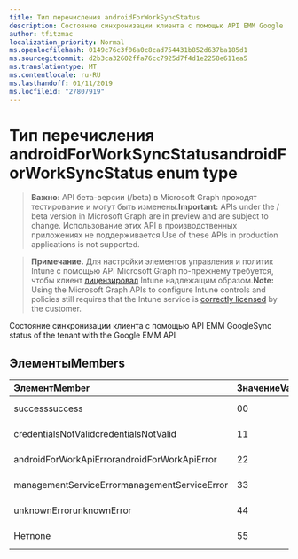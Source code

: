```yaml
---
title: Тип перечисления androidForWorkSyncStatus
description: Состояние синхронизации клиента с помощью API EMM Google
author: tfitzmac
localization_priority: Normal
ms.openlocfilehash: 0149c76c3f06a0c8cad754431b852d637ba185d1
ms.sourcegitcommit: d2b3ca32602ffa76cc7925d7f4d1e2258e611ea5
ms.translationtype: MT
ms.contentlocale: ru-RU
ms.lasthandoff: 01/11/2019
ms.locfileid: "27807919"
---
```

# <a name="androidforworksyncstatus-enum-type"></a><span data-ttu-id="dd98c-103">Тип перечисления androidForWorkSyncStatus</span><span class="sxs-lookup"><span data-stu-id="dd98c-103">androidForWorkSyncStatus enum type</span></span>

> <span data-ttu-id="dd98c-104">**Важно:** API бета-версии (/beta) в Microsoft Graph проходят тестирование и могут быть изменены.</span><span class="sxs-lookup"><span data-stu-id="dd98c-104">**Important:** APIs under the / beta version in Microsoft Graph are in preview and are subject to change.</span></span> <span data-ttu-id="dd98c-105">Использование этих API в производственных приложениях не поддерживается.</span><span class="sxs-lookup"><span data-stu-id="dd98c-105">Use of these APIs in production applications is not supported.</span></span>

> <span data-ttu-id="dd98c-106">**Примечание.** Для настройки элементов управления и политик Intune с помощью API Microsoft Graph по-прежнему требуется, чтобы клиент [лицензировал](https://go.microsoft.com/fwlink/?linkid=839381) Intune надлежащим образом.</span><span class="sxs-lookup"><span data-stu-id="dd98c-106">**Note:** Using the Microsoft Graph APIs to configure Intune controls and policies still requires that the Intune service is [correctly licensed](https://go.microsoft.com/fwlink/?linkid=839381) by the customer.</span></span>

<span data-ttu-id="dd98c-107">Состояние синхронизации клиента с помощью API EMM Google</span><span class="sxs-lookup"><span data-stu-id="dd98c-107">Sync status of the tenant with the Google EMM API</span></span>
## <a name="members"></a><span data-ttu-id="dd98c-108">Элементы</span><span class="sxs-lookup"><span data-stu-id="dd98c-108">Members</span></span>
|<span data-ttu-id="dd98c-109">Элемент</span><span class="sxs-lookup"><span data-stu-id="dd98c-109">Member</span></span>|<span data-ttu-id="dd98c-110">Значение</span><span class="sxs-lookup"><span data-stu-id="dd98c-110">Value</span></span>|<span data-ttu-id="dd98c-111">Описание</span><span class="sxs-lookup"><span data-stu-id="dd98c-111">Description</span></span>|
|:---|:---|:---|
|<span data-ttu-id="dd98c-112">success</span><span class="sxs-lookup"><span data-stu-id="dd98c-112">success</span></span>|<span data-ttu-id="dd98c-113">0</span><span class="sxs-lookup"><span data-stu-id="dd98c-113">0</span></span>|<span data-ttu-id="dd98c-114">Н/Д</span><span class="sxs-lookup"><span data-stu-id="dd98c-114">Not yet documented</span></span>|
|<span data-ttu-id="dd98c-115">credentialsNotValid</span><span class="sxs-lookup"><span data-stu-id="dd98c-115">credentialsNotValid</span></span>|<span data-ttu-id="dd98c-116">1</span><span class="sxs-lookup"><span data-stu-id="dd98c-116">1</span></span>|<span data-ttu-id="dd98c-117">Н/Д</span><span class="sxs-lookup"><span data-stu-id="dd98c-117">Not yet documented</span></span>|
|<span data-ttu-id="dd98c-118">androidForWorkApiError</span><span class="sxs-lookup"><span data-stu-id="dd98c-118">androidForWorkApiError</span></span>|<span data-ttu-id="dd98c-119">2</span><span class="sxs-lookup"><span data-stu-id="dd98c-119">2</span></span>|<span data-ttu-id="dd98c-120">Н/Д</span><span class="sxs-lookup"><span data-stu-id="dd98c-120">Not yet documented</span></span>|
|<span data-ttu-id="dd98c-121">managementServiceError</span><span class="sxs-lookup"><span data-stu-id="dd98c-121">managementServiceError</span></span>|<span data-ttu-id="dd98c-122">3</span><span class="sxs-lookup"><span data-stu-id="dd98c-122">3</span></span>|<span data-ttu-id="dd98c-123">Н/Д</span><span class="sxs-lookup"><span data-stu-id="dd98c-123">Not yet documented</span></span>|
|<span data-ttu-id="dd98c-124">unknownError</span><span class="sxs-lookup"><span data-stu-id="dd98c-124">unknownError</span></span>|<span data-ttu-id="dd98c-125">4</span><span class="sxs-lookup"><span data-stu-id="dd98c-125">4</span></span>|<span data-ttu-id="dd98c-126">Н/Д</span><span class="sxs-lookup"><span data-stu-id="dd98c-126">Not yet documented</span></span>|
|<span data-ttu-id="dd98c-127">Нет</span><span class="sxs-lookup"><span data-stu-id="dd98c-127">none</span></span>|<span data-ttu-id="dd98c-128">5</span><span class="sxs-lookup"><span data-stu-id="dd98c-128">5</span></span>|<span data-ttu-id="dd98c-129">Н/Д</span><span class="sxs-lookup"><span data-stu-id="dd98c-129">Not yet documented</span></span>|





